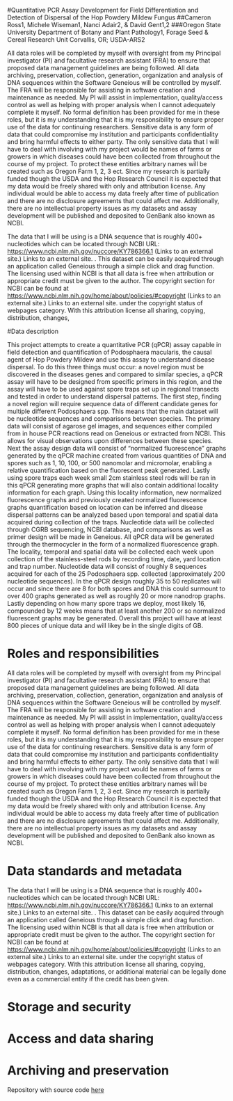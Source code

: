 #Quantitative PCR Assay Development for Field Differentiation and Detection of Dispersal of the Hop Powdery Mildew Fungus
##Cameron Ross1, Michele Wiseman1, Nanci Adair2, & David Gent1,2 
###Oregon State University Department of Botany and Plant Pathology1, Forage Seed & Cereal Research Unit Corvallis, OR; USDA-ARS2

All data roles will be completed by myself with oversight from my Principal investigator (PI) and facultative research assistant (FRA) to ensure that proposed data management guidelines are being followed. All data archiving, preservation, collection, generation, organization and analysis of DNA sequences within the Software Geneious will be controlled by myself. The FRA will be responsible for assisting in software creation and maintenance as needed. My PI will assist in implementation, quality/access control as well as helping with proper analysis when I cannot adequately complete it myself. No formal definition has been provided for me in these roles, but it is my understanding that it is my responsibility to ensure proper use of the data for continuing researchers. Sensitive data is any form of data that could compromise my institution and participants confidentiality and bring harmful effects to either party. The only sensitive data that I will have to deal with involving with my project would be names of farms or growers in which diseases could have been collected from throughout the course of my project. To protect these entities arbitrary names will be created such as Oregon Farm 1, 2, 3 ect. Since my research is partially funded though the USDA and the Hop Research Council it is expected that my data would be freely shared with only and attribution license. Any individual would be able to access my data freely after time of publication and there are no disclosure agreements that could affect me. Additionally, there are no intellectual property issues as my datasets and assay development will be published and deposited to GenBank also known as NCBI.

The data that I will be using is a DNA sequence that is roughly 400+ nucleotides which can be located through NCBI URL: https://www.ncbi.nlm.nih.gov/nuccore/KY786366.1
 (Links to an external site.)
Links to an external site.
. This dataset can be easily acquired through an application called Geneious through a simple click and drag function.  The licensing used within NCBI is that all data is free when attribution or appropriate credit must be given to the author. The copyright section for NCBI can be found at https://www.ncbi.nlm.nih.gov/home/about/policies/#copyright
 (Links to an external site.)
Links to an external site.
 under the copyright status of webpages category. With this attribution license all sharing, copying, distribution, changes, 

#Data description

This project attempts to create a quantitative PCR (qPCR) assay capable in field detection and quantification of Podosphaera macularis, the causal agent of Hop Powdery Mildew and use this assay to understand disease dispersal. To do this three things must occur: a novel region must be discovered in the diseases genes and compared to similar species, a qPCR assay will have to be designed from specific primers in this region, and the assay will have to be used against spore traps set up in regional transects and tested in order to understand dispersal patterns. The first step, finding a novel region will require sequence data of different candidate genes for multiple different Podosphaera spp. This means that the main dataset will be nucleotide sequences and comparisons between species. The primary data will consist of agarose gel images, and sequences either compiled from in house PCR reactions read on Geneious or extracted from NCBI. This allows for visual observations upon differences between these species. Next the assay design data will consist of “normalized fluorescence” graphs generated by the qPCR machine created from various quantities of DNA and spores such as 1, 10, 100, or 500 nanomolar and micromolar, enabling a relative quantification based on the fluorescent peak generated. Lastly using spore traps each week small 2cm stainless steel rods will be ran in this qPCR generating more graphs that will also contain additional locality information for each graph. Using this locality information, new normalized fluorescence graphs and previously created normalized fluorescence graphs quantification based on location can be inferred and disease dispersal patterns can be analyzed based upon temporal and spatial data acquired during collection of the traps. Nucleotide data will be collected through CGRB sequencing, NCBI database, and comparisons as well as primer design will be made in Geneious. All qPCR data will be generated through the thermocycler in the form of a normalized fluorescence graph. The locality, temporal and spatial data will be collected each week upon collection of the stainless-steel rods by recording time, date, yard location and trap number. Nucleotide data will consist of roughly 8 sequences acquired for each of the 25 Podosphaera spp. collected (approximately 200 nucleotide sequences). In the qPCR design roughly 35 to 50 replicates will occur and since there are 8 for both spores and DNA this could surmount to over 400 graphs generated as well as roughly 20 or more nanodrop graphs. Lastly depending on how many spore traps we deploy, most likely 16, compounded by 12 weeks means that at least another 200 or so normalized fluorescent graphs may be generated. Overall this project will have at least 800 pieces of unique data and will likey be in the single digits of GB.

# Roles and responsibilities


All data roles will be completed by myself with oversight from my Principal investigator (PI) and facultative research assistant (FRA) to ensure that proposed data management guidelines are being followed. All data archiving, preservation, collection, generation, organization and analysis of DNA sequences within the Software Geneious will be controlled by myself. The FRA will be responsible for assisting in software creation and maintenance as needed. My PI will assist in implementation, quality/access control as well as helping with proper analysis when I cannot adequately complete it myself. No formal definition has been provided for me in these roles, but it is my understanding that it is my responsibility to ensure proper use of the data for continuing researchers. Sensitive data is any form of data that could compromise my institution and participants confidentiality and bring harmful effects to either party. The only sensitive data that I will have to deal with involving with my project would be names of farms or growers in which diseases could have been collected from throughout the course of my project. To protect these entities arbitrary names will be created such as Oregon Farm 1, 2, 3 ect. Since my research is partially funded though the USDA and the Hop Research Council it is expected that my data would be freely shared with only and attribution license. Any individual would be able to access my data freely after time of publication and there are no disclosure agreements that could affect me. Additionally, there are no intellectual property issues as my datasets and assay development will be published and deposited to GenBank also known as NCBI.

# Data standards and metadata

The data that I will be using is a DNA sequence that is roughly 400+ nucleotides which can be located through NCBI URL: https://www.ncbi.nlm.nih.gov/nuccore/KY786366.1
 (Links to an external site.)
Links to an external site.
. This dataset can be easily acquired through an application called Geneious through a simple click and drag function.  The licensing used within NCBI is that all data is free when attribution or appropriate credit must be given to the author. The copyright section for NCBI can be found at https://www.ncbi.nlm.nih.gov/home/about/policies/#copyright
 (Links to an external site.)
Links to an external site.
 under the copyright status of webpages category. With this attribution license all sharing, copying, distribution, changes, adaptations, or additional material can be legally done even as a commercial entity if the credit has been given.

# Storage and security

# Access and data sharing

# Archiving and preservation

Repository with source code [here](https://github.com/clarallebot/GRAD521_DMPtemplate)
